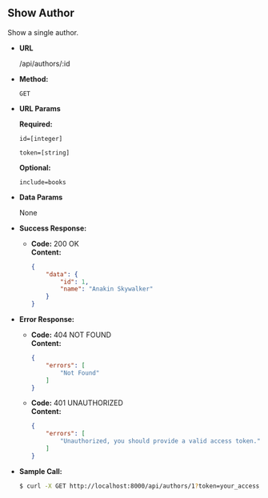 **Show Author**
----
Show a single author.

* **URL**

  /api/authors/:id

* **Method:**
    
  `GET`
  
*  **URL Params**

   **Required:**

   `id=[integer]`

   `token=[string]`

   **Optional:**

   `include=books`

* **Data Params**

  None

* **Success Response:**
  
  * **Code:** 200 OK <br />
    **Content:** <br />

    ``` json
    {
        "data": {
            "id": 1,
            "name": "Anakin Skywalker"
        }
    }
    ```
 
* **Error Response:**

  * **Code:** 404 NOT FOUND <br />
    **Content:** <br />

    ``` json
    {
        "errors": [
            "Not Found"
        ]
    }
    ```
  
  * **Code:** 401 UNAUTHORIZED <br />
    **Content:** <br />

    ``` json
    {
        "errors": [
            "Unauthorized, you should provide a valid access token."
        ]
    }
    ```

* **Sample Call:**

  ``` bash
  $ curl -X GET http://localhost:8000/api/authors/1?token=your_access_token
  ```
